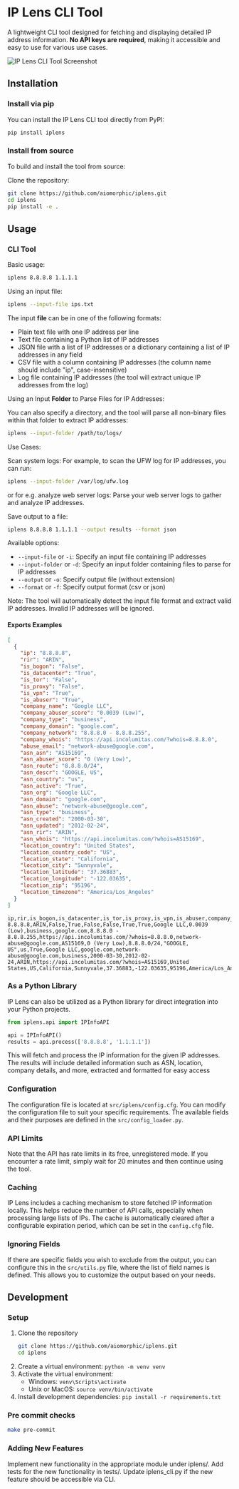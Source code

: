 # IP Lens CLI Tool

A  lightweight CLI tool designed for fetching and displaying detailed IP address information. **No API keys are required**, making it accessible and easy to use for various use cases.

![IP Lens CLI Tool Screenshot](https://i.ibb.co/0DdXPtt/ksnip-20240812-020344.png)


## Installation

### Install via pip

You can install the IP Lens CLI tool directly from PyPI:

```bash
pip install iplens
```

### Install from source

To build and install the tool from source:

Clone the repository:

```bash
git clone https://github.com/aiomorphic/iplens.git
cd iplens
pip install -e .
```

## Usage

### CLI Tool

Basic usage:

```bash
iplens 8.8.8.8 1.1.1.1
```

Using an input file:

```bash
iplens --input-file ips.txt
```

The input **file** can be in one of the following formats:

- Plain text file with one IP address per line
- Text file containing a Python list of IP addresses
- JSON file with a list of IP addresses or a dictionary containing a list of IP addresses in any field
- CSV file with a column containing IP addresses (the column name should include "ip", case-insensitive)
- Log file containing IP addresses (the tool will extract unique IP addresses from the log)

Using an Input **Folder** to Parse Files for IP Addresses:

You can also specify a directory, and the tool will parse all non-binary files within that folder to extract IP addresses:

```bash
iplens --input-folder /path/to/logs/
```

Use Cases:

Scan system logs: For example, to scan the UFW log for IP addresses, you can run:

```bash
iplens --input-folder /var/log/ufw.log
```

or for e.g. analyze web server logs: Parse your web server logs to gather and analyze IP addresses.

Save output to a file:

```bash
iplens 8.8.8.8 1.1.1.1 --output results --format json
```

Available options:

- `--input-file` or `-i`: Specify an input file containing IP addresses
- `--input-folder` or `-d`: Specify an input folder containing files to parse for IP addresses
- `--output` or `-o`: Specify output file (without extension)
- `--format` or `-f`: Specify output format (csv or json)

Note: The tool will automatically detect the input file format and extract valid IP addresses. Invalid IP addresses will be ignored.

#### Exports Examples

```json
[
  {
    "ip": "8.8.8.8",
    "rir": "ARIN",
    "is_bogon": "False",
    "is_datacenter": "True",
    "is_tor": "False",
    "is_proxy": "False",
    "is_vpn": "True",
    "is_abuser": "True",
    "company_name": "Google LLC",
    "company_abuser_score": "0.0039 (Low)",
    "company_type": "business",
    "company_domain": "google.com",
    "company_network": "8.8.8.0 - 8.8.8.255",
    "company_whois": "https://api.incolumitas.com/?whois=8.8.8.0",
    "abuse_email": "network-abuse@google.com",
    "asn_asn": "AS15169",
    "asn_abuser_score": "0 (Very Low)",
    "asn_route": "8.8.8.0/24",
    "asn_descr": "GOOGLE, US",
    "asn_country": "us",
    "asn_active": "True",
    "asn_org": "Google LLC",
    "asn_domain": "google.com",
    "asn_abuse": "network-abuse@google.com",
    "asn_type": "business",
    "asn_created": "2000-03-30",
    "asn_updated": "2012-02-24",
    "asn_rir": "ARIN",
    "asn_whois": "https://api.incolumitas.com/?whois=AS15169",
    "location_country": "United States",
    "location_country_code": "US",
    "location_state": "California",
    "location_city": "Sunnyvale",
    "location_latitude": "37.36883",
    "location_longitude": "-122.03635",
    "location_zip": "95196",
    "location_timezone": "America/Los_Angeles"
  }
]
```

```csv
ip,rir,is_bogon,is_datacenter,is_tor,is_proxy,is_vpn,is_abuser,company_name,company_abuser_score,company_type,company_domain,company_network,company_whois,abuse_email,asn_asn,asn_abuser_score,asn_route,asn_descr,asn_country,asn_active,asn_org,asn_domain,asn_abuse,asn_type,asn_created,asn_updated,asn_rir,asn_whois,location_country,location_country_code,location_state,location_city,location_latitude,location_longitude,location_zip,location_timezone
8.8.8.8,ARIN,False,True,False,False,True,True,Google LLC,0.0039 (Low),business,google.com,8.8.8.0 - 8.8.8.255,https://api.incolumitas.com/?whois=8.8.8.0,network-abuse@google.com,AS15169,0 (Very Low),8.8.8.0/24,"GOOGLE, US",us,True,Google LLC,google.com,network-abuse@google.com,business,2000-03-30,2012-02-24,ARIN,https://api.incolumitas.com/?whois=AS15169,United States,US,California,Sunnyvale,37.36883,-122.03635,95196,America/Los_Angeles

```

### As a Python Library

IP Lens can also be utilized as a Python library for direct integration into your Python projects.

```python
from iplens.api import IPInfoAPI

api = IPInfoAPI()
results = api.process(['8.8.8.8', '1.1.1.1'])
```

This will fetch and process the IP information for the given IP addresses. The results will include detailed information such as ASN, location, company details, and more, extracted and formatted for easy access

### Configuration

The configuration file is located at `src/iplens/config.cfg`. You can modify the configuration file to suit your specific requirements. The available fields and their purposes are defined in the `src/config_loader.py`.

### API Limits

Note that the API has rate limits in its free, unregistered mode. If you encounter a rate limit, simply wait for 20 minutes and then continue using the tool.

### Caching

IP Lens includes a caching mechanism to store fetched IP information locally. This helps reduce the number of API calls, especially when processing large lists of IPs. The cache is automatically cleared after a configurable expiration period, which can be set in the `config.cfg` file.

### Ignoring Fields

If there are specific fields you wish to exclude from the output, you can configure this in the `src/utils.py` file, where the list of field names is defined. This allows you to customize the output based on your needs.

## Development

### Setup

1. Clone the repository
   ```bash
   git clone https://github.com/aiomorphic/iplens.git
   cd iplens
   ```
2. Create a virtual environment: `python -m venv venv`
3. Activate the virtual environment:
    - Windows: `venv\Scripts\activate`
    - Unix or MacOS: `source venv/bin/activate`
4. Install development dependencies: `pip install -r requirements.txt`

### Pre commit checks

```bash
make pre-commit
```

### Adding New Features

Implement new functionality in the appropriate module under iplens/.
Add tests for the new functionality in tests/.
Update iplens_cli.py if the new feature should be accessible via CLI.
